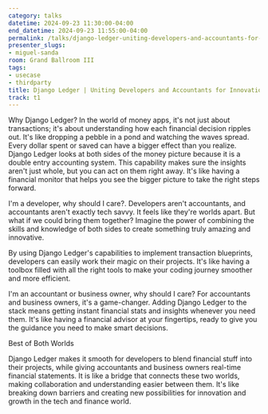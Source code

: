 ```yaml
---
category: talks
datetime: 2024-09-23 11:30:00-04:00
end_datetime: 2024-09-23 11:55:00-04:00
permalink: /talks/django-ledger-uniting-developers-and-accountants-for-innovation/
presenter_slugs:
- miguel-sanda
room: Grand Ballroom III
tags:
- usecase
- thirdparty
title: Django Ledger | Uniting Developers and Accountants for Innovation.
track: t1
---
```


Why Django Ledger?
In the world of money apps, it's not just about transactions; it's about understanding how each financial decision ripples out. It's like dropping a pebble in a pond and watching the waves spread. Every dollar spent or saved can have a bigger effect than you realize. Django Ledger looks at both sides of the money picture because it is a double entry accounting system. This capability makes sure the insights aren't just whole, but you can act on them right away. It's like having a financial monitor that helps you see the bigger picture to take the right steps forward. 

I'm a developer, why should I care?. 
Developers aren't accountants, and accountants aren't exactly tech savvy. It feels like they're worlds apart. But what if we could bring them together? Imagine the power of combining the skills and knowledge of both sides to create something truly amazing and innovative. 

By using Django Ledger's capabilities to implement transaction blueprints, developers can easily work their magic on their projects. It's like having a toolbox filled with all the right tools to make your coding journey smoother and more efficient. 

I'm an accountant or business owner, why should I care?
For accountants and business owners, it's a game-changer. Adding Django Ledger to the stack means getting instant financial stats and insights whenever you need them. It's like having a financial advisor at your fingertips, ready to give you the guidance you need to make smart decisions. 

Best of Both Worlds

Django Ledger makes it smooth for developers to blend financial stuff into their projects, while giving accountants and business owners real-time financial statements. It is like a bridge that connects these two worlds, making collaboration and understanding easier between them. It's like breaking down barriers and creating new possibilities for innovation and growth in the tech and finance world.